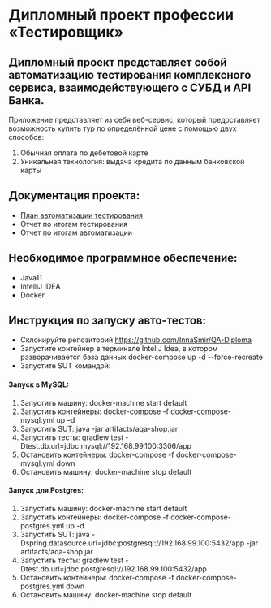 # Дипломный проект профессии «Тестировщик»
## Дипломный проект представляет собой автоматизацию тестирования комплексного сервиса, взаимодействующего с СУБД и API Банка.
Приложение представляет из себя веб-сервис, который предоставляет возможность купить тур по определённой цене с помощью двух способов: 
1. Обычная оплата по дебетовой карте
2. Уникальная технология: выдача кредита по данным банковской карты

## Документация проекта:
* [План автоматизации тестирования](https://github.com/InnaSmir/QA-Diploma/blob/main/docs/Plan.md)
* Отчет по итогам тестирования
* Отчет по итогам автоматизации

## Необходимое программное обеспечение:
* Java11
* IntelliJ IDEA
* Docker

## Инструкция по запуску авто-тестов:
* Склонируйте репозиторий https://github.com/InnaSmir/QA-Diploma
* Запустите контейнер в терминале InteliJ Idea, в котором разворачивается база данных docker-compose up -d --force-recreate
* Запустите SUT командой:
#### Запуск в MySQL:
1. Запустить машину: docker-machine start default
2. Запустить контейнеры: docker-compose -f docker-compose-mysql.yml up –d
3. Запустить SUT: java -jar artifacts/aqa-shop.jar
4. Запустить тесты: gradlew test -Dtest.db.url=jdbc:mysql://192.168.99.100:3306/app
5. Остановить контейнеры: docker-compose -f docker-compose-mysql.yml down
6. Остановить машину: docker-machine stop default
#### Запуск для Postgres:
1. Запустить машину: docker-machine start default
2. Запустить контейнеры: docker-compose -f docker-compose-postgres.yml up -d
3. Запустить SUT: java -Dspring.datasource.url=jdbc:postgresql://192.168.99.100:5432/app -jar artifacts/aqa-shop.jar
4. Запустить тесты: gradlew test -Dtest.db.url=jdbc:postgresql://192.168.99.100:5432/app
5. Остановить контейнеры: docker-compose -f docker-compose-postgres.yml down
6. Остановить машину: docker-machine stop default
        
        
      
